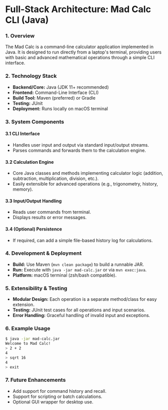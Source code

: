 
# Full-Stack Architecture: Mad Calc CLI (Java)

### 1. Overview

The Mad Calc is a command-line calculator application implemented in Java. It is designed to run directly from a laptop's terminal, providing users with basic and advanced mathematical operations through a simple CLI interface.

### 2. Technology Stack

- **Backend/Core:** Java (JDK 11+ recommended)
- **Frontend:** Command-Line Interface (CLI)
- **Build Tool:** Maven (preferred) or Gradle
- **Testing:** JUnit
- **Deployment:** Runs locally on macOS terminal

### 3. System Components

#### 3.1 CLI Interface

- Handles user input and output via standard input/output streams.
- Parses commands and forwards them to the calculation engine.

#### 3.2 Calculation Engine

- Core Java classes and methods implementing calculator logic (addition, subtraction, multiplication, division, etc.).
- Easily extensible for advanced operations (e.g., trigonometry, history, memory).

#### 3.3 Input/Output Handling

- Reads user commands from terminal.
- Displays results or error messages.

#### 3.4 (Optional) Persistence

- If required, can add a simple file-based history log for calculations.

### 4. Development & Deployment

- **Build:** Use Maven (`mvn clean package`) to build a runnable JAR.
- **Run:** Execute with `java -jar mad-calc.jar` or via `mvn exec:java`.
- **Platform:** macOS terminal (zsh/bash compatible).

### 5. Extensibility & Testing

- **Modular Design:** Each operation is a separate method/class for easy extension.
- **Testing:** JUnit test cases for all operations and input scenarios.
- **Error Handling:** Graceful handling of invalid input and exceptions.

### 6. Example Usage

```sh
$ java -jar mad-calc.jar
Welcome to Mad Calc!
> 2 + 2
4
> sqrt 16
4
> exit
```

### 7. Future Enhancements

- Add support for command history and recall.
- Support for scripting or batch calculations.
- Optional GUI wrapper for desktop use.